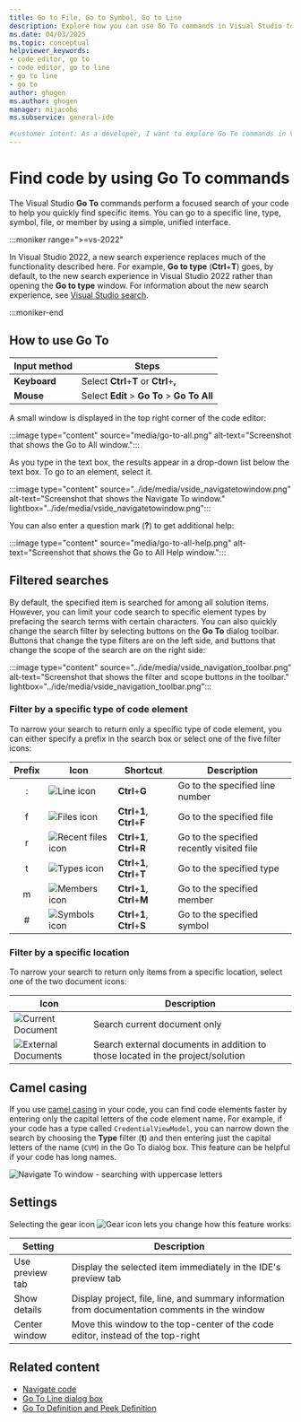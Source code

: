 ```yaml
---
title: Go to File, Go to Symbol, Go to Line
description: Explore how you can use Go To commands in Visual Studio to perform focused and filtered searches of your code.
ms.date: 04/03/2025
ms.topic: conceptual
helpviewer_keywords:
- code editor, go to
- code editor, go to line
- go to line
- go to
author: ghogen
ms.author: ghogen
manager: mijacobs
ms.subservice: general-ide

#customer intent: As a developer, I want to explore Go To commands in Visual Studio so that I can quickly find specific items. 
---
```


# Find code by using Go To commands

The Visual Studio **Go To** commands perform a focused search of your code to help you quickly find specific items. You can go to a specific line, type, symbol, file, or member by using a simple, unified interface.

:::moniker range=">=vs-2022"

In Visual Studio 2022, a new search experience replaces much of the functionality described here. For example, **Go to type** (**Ctrl**+**T**) goes, by default, to the new search experience in Visual Studio 2022 rather than opening the **Go to type** window. For information about the new search experience, see [Visual Studio search](visual-studio-search.md).

:::moniker-end

## How to use Go To

Input method | Steps
------------ | ---
**Keyboard** | Select **Ctrl**+**T** or **Ctrl**+**,**
**Mouse** | Select **Edit** > **Go To** > **Go To All**

A small window is displayed in the top right corner of the code editor:

:::image type="content" source="media/go-to-all.png" alt-text="Screenshot that shows the Go to All window.":::

As you type in the text box, the results appear in a drop-down list below the text box. To go to an element, select it.

:::image type="content" source="../ide/media/vside_navigatetowindow.png" alt-text="Screenshot that shows the Navigate To window." lightbox="../ide/media/vside_navigatetowindow.png":::

You can also enter a question mark (**?**) to get additional help:

:::image type="content" source="media/go-to-all-help.png" alt-text="Screenshot that shows the Go to All Help window.":::

## Filtered searches

By default, the specified item is searched for among all solution items. However, you can limit your code search to specific element types by prefacing the search terms with certain characters. You can also quickly change the search filter by selecting buttons on the **Go To** dialog toolbar. Buttons that change the type filters are on the left side, and buttons that change the scope of the search are on the right side:

:::image type="content" source="../ide/media/vside_navigation_toolbar.png" alt-text="Screenshot that shows the filter and scope buttons in the toolbar." lightbox="../ide/media/vside_navigation_toolbar.png":::

### Filter by a specific type of code element

To narrow your search to return only a specific type of code element, you can either specify a prefix in the search box or select one of the five filter icons:

Prefix | Icon | Shortcut | Description
:-: | - | - | -
:| ![Line icon](media/gotoall-line-icon.png) | **Ctrl**+**G** | Go to the specified line number
f| ![Files icon](media/gotoall-files-icon.png) | **Ctrl**+**1**, **Ctrl**+**F** | Go to the specified file
r| ![Recent files icon](media/gotoall-recent-files-icon.png) | **Ctrl**+**1**, **Ctrl**+**R** | Go to the specified recently visited file
t| ![Types icon](media/gotoall-types-icon.png) | **Ctrl**+**1**, **Ctrl**+**T** | Go to the specified type
m| ![Members icon](media/gotoall-members-icon.png) | **Ctrl**+**1**, **Ctrl**+**M** | Go to the specified member
\#| ![Symbols icon](media/gotoall-symbols-icon.png) | **Ctrl**+**1**, **Ctrl**+**S** | Go to the specified symbol

### Filter by a specific location

To narrow your search to return only items from a specific location, select one of the two document icons:

Icon | Description
---- | ---
![Current Document](media/gotoall_currentdocument.png) | Search current document only
![External Documents](media/gotoall_external.png) | Search external documents in addition to those located in the project/solution

## Camel casing

If you use [camel casing](https://en.wikipedia.org/wiki/Camel_case) in your code, you can find code elements faster by entering only the capital letters of the code element name. For example, if your code has a type called `CredentialViewModel`, you can narrow down the search by choosing the **Type** filter (**t**) and then entering just the capital letters of the name (`CVM`) in the Go To dialog box. This feature can be helpful if your code has long names.

![Navigate To window - searching with uppercase letters](../ide/media/vside_uppercasesearch.png)

## Settings

Selecting the gear icon ![Gear icon](media/gotoall_gear.png) lets you change how this feature works:

Setting | Description
------- | ---
Use preview tab | Display the selected item immediately in the IDE's preview tab
Show details | Display project, file, line, and summary information from documentation comments in the window
Center window | Move this window to the top-center of the code editor, instead of the top-right

## Related content

- [Navigate code](../ide/navigating-code.md)
- [Go To Line dialog box](../ide/reference/go-to-line.md)
- [Go To Definition and Peek Definition](../ide/go-to-and-peek-definition.md)
